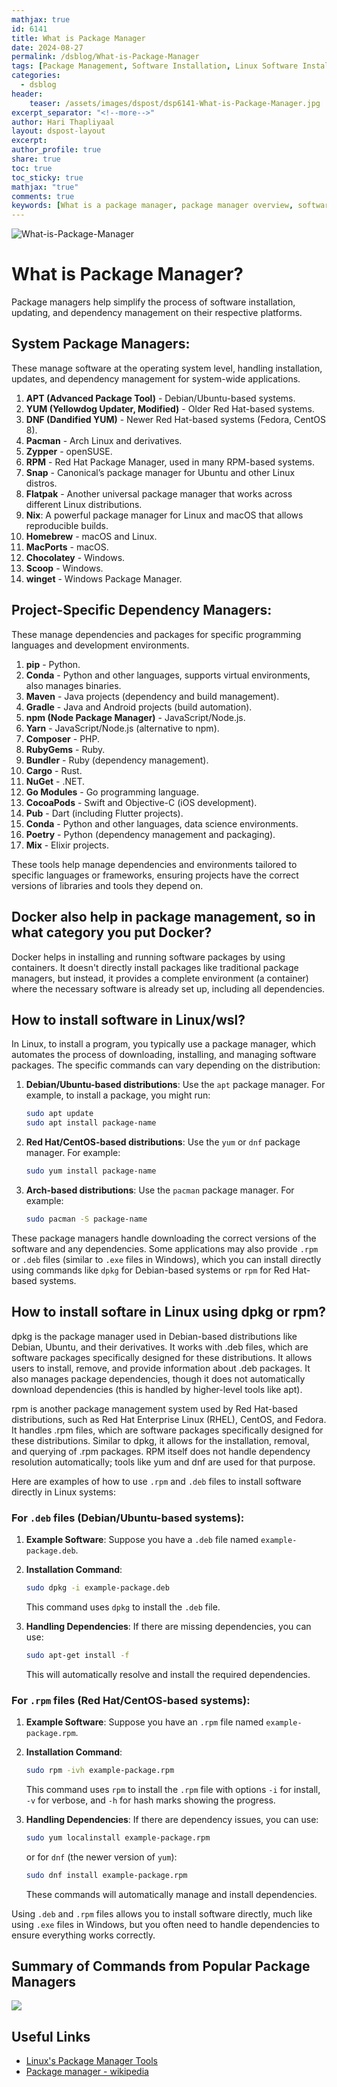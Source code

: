 ```yaml
---
mathjax: true
id: 6141
title: What is Package Manager
date: 2024-08-27
permalink: /dsblog/What-is-Package-Manager
tags: [Package Management, Software Installation, Linux Software Installation]
categories:
  - dsblog
header:
    teaser: /assets/images/dspost/dsp6141-What-is-Package-Manager.jpg
excerpt_separator: "<!--more-->"   
author: Hari Thapliyaal   
layout: dspost-layout   
excerpt:   
author_profile: true   
share: true   
toc: true   
toc_sticky: true 
mathjax: "true"
comments: true
keywords: [What is a package manager, package manager overview, software package management, package managers explained, Linux package manager, programming package manager, system package management, dependency management tools, popular package managers, installing software on Linux, package management guide, package manager examples, software installation tools]
---
```


![What-is-Package-Manager](/assets/images/dspost/dsp6141-What-is-Package-Manager.jpg)

# What is Package Manager?

Package managers help simplify the process of software installation, updating, and dependency management on their respective platforms. 

## System Package Managers:
These manage software at the operating system level, handling installation, updates, and dependency management for system-wide applications.

1. **APT (Advanced Package Tool)** - Debian/Ubuntu-based systems.
2. **YUM (Yellowdog Updater, Modified)** - Older Red Hat-based systems.
3. **DNF (Dandified YUM)** - Newer Red Hat-based systems (Fedora, CentOS 8).
4. **Pacman** - Arch Linux and derivatives.
5. **Zypper** - openSUSE.
6. **RPM** - Red Hat Package Manager, used in many RPM-based systems.
7. **Snap** - Canonical’s package manager for Ubuntu and other Linux distros.
8. **Flatpak** - Another universal package manager that works across different Linux distributions.
9. **Nix**: A powerful package manager for Linux and macOS that allows reproducible builds.
10. **Homebrew** - macOS and Linux.
11. **MacPorts** - macOS.
12. **Chocolatey** - Windows.
13. **Scoop** - Windows.
14. **winget** - Windows Package Manager.

## Project-Specific Dependency Managers:
These manage dependencies and packages for specific programming languages and development environments.

1. **pip** - Python.
2. **Conda** - Python and other languages, supports virtual environments, also manages binaries.
3. **Maven** - Java projects (dependency and build management).
4. **Gradle** - Java and Android projects (build automation).
5. **npm (Node Package Manager)** - JavaScript/Node.js.
6. **Yarn** - JavaScript/Node.js (alternative to npm).
7. **Composer** - PHP.
8. **RubyGems** - Ruby.
9. **Bundler** - Ruby (dependency management).
10. **Cargo** - Rust.
11. **NuGet** - .NET.
12. **Go Modules** - Go programming language.
13. **CocoaPods** - Swift and Objective-C (iOS development).
14. **Pub** - Dart (including Flutter projects).
15. **Conda** - Python and other languages, data science environments.
16. **Poetry** - Python (dependency management and packaging).
17. **Mix** - Elixir projects.

These tools help manage dependencies and environments tailored to specific languages or frameworks, ensuring projects have the correct versions of libraries and tools they depend on.

## Docker also help in package management, so in what category you put Docker?
Docker helps in installing and running software packages by using containers. It doesn't directly install packages like traditional package managers, but instead, it provides a complete environment (a container) where the necessary software is already set up, including all dependencies.


## How to install software in Linux/wsl?
In Linux, to install a program, you typically use a package manager, which automates the process of downloading, installing, and managing software packages. The specific commands can vary depending on the distribution:

1. **Debian/Ubuntu-based distributions**: Use the `apt` package manager. For example, to install a package, you might run:
   ```bash
   sudo apt update
   sudo apt install package-name
   ```

2. **Red Hat/CentOS-based distributions**: Use the `yum` or `dnf` package manager. For example:
   ```bash
   sudo yum install package-name
   ```

3. **Arch-based distributions**: Use the `pacman` package manager. For example:
   ```bash
   sudo pacman -S package-name
   ```

These package managers handle downloading the correct versions of the software and any dependencies. Some applications may also provide `.rpm` or `.deb` files (similar to `.exe` files in Windows), which you can install directly using commands like `dpkg` for Debian-based systems or `rpm` for Red Hat-based systems.

## How to install softare in Linux using dpkg or rpm?
dpkg is the package manager used in Debian-based distributions like Debian, Ubuntu, and their derivatives. It works with .deb files, which are software packages specifically designed for these distributions. It allows users to install, remove, and provide information about .deb packages. It also manages package dependencies, though it does not automatically download dependencies (this is handled by higher-level tools like apt).

rpm is another package management system used by Red Hat-based distributions, such as Red Hat Enterprise Linux (RHEL), CentOS, and Fedora. It handles .rpm files, which are software packages specifically designed for these distributions. Similar to dpkg, it allows for the installation, removal, and querying of .rpm packages. RPM itself does not handle dependency resolution automatically; tools like yum and dnf are used for that purpose.

Here are examples of how to use `.rpm` and `.deb` files to install software directly in Linux systems:

### For `.deb` files (Debian/Ubuntu-based systems):
1. **Example Software**: Suppose you have a `.deb` file named `example-package.deb`.
2. **Installation Command**:
   ```bash
   sudo dpkg -i example-package.deb
   ```
   This command uses `dpkg` to install the `.deb` file.

3. **Handling Dependencies**: If there are missing dependencies, you can use:
   ```bash
   sudo apt-get install -f
   ```
   This will automatically resolve and install the required dependencies.

### For `.rpm` files (Red Hat/CentOS-based systems):
1. **Example Software**: Suppose you have an `.rpm` file named `example-package.rpm`.
2. **Installation Command**:
   ```bash
   sudo rpm -ivh example-package.rpm
   ```
   This command uses `rpm` to install the `.rpm` file with options `-i` for install, `-v` for verbose, and `-h` for hash marks showing the progress.

3. **Handling Dependencies**: If there are dependency issues, you can use:
   ```bash
   sudo yum localinstall example-package.rpm
   ```
   or for `dnf` (the newer version of `yum`):
   ```bash
   sudo dnf install example-package.rpm
   ```
   These commands will automatically manage and install dependencies.

Using `.deb` and `.rpm` files allows you to install software directly, much like using `.exe` files in Windows, but you often need to handle dependencies to ensure everything works correctly.

## Summary of Commands from Popular Package Managers
![](/assets/images/dspost/dsp6141-Package_Managers-Commands.jpg)
## Useful Links
- [Linux's Package Manager Tools](https://medium.com/@ashfaq.sayeem/linuxs-package-manager-tool-fa5c69886143)
- [Package manager - wikipedia](https://en.wikipedia.org/wiki//Package_manager)